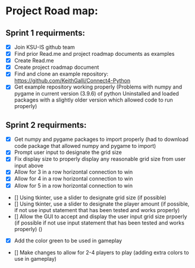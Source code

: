# Project Road map:

## Sprint 1 requirments:

- [x] Join KSU-IS github team
- [x] Find prior Read.me and project roadmap documents as examples
- [x] Create Read.me
- [x] Create project roadmap document
- [x] Find and clone an example repository: https://github.com/KeithGalli/Connect4-Python 
- [x] Get example repository working properly 
   (Problems with numpy and pygame in current version (3.9.6) of python
   Uninstalled and loaded packages with a slightly older version which allowed code to run properly)
   
## Sprint 2 requirments:
- [x] Get numpy and pygame packages to import properly
   (had to download code package that allowed numpy and pygame to import)
- [x] Prompt user input to designate the grid size
- [x] Fix display size to properly display any reasonable grid size from user input above
- [x] Allow for 3 in a row horizontal connection to win 
- [x] Allow for 4 in a row horizontal connection to win
- [x] Allow for 5 in a row horizontal connection to win

- [] Using tkinter, use a slider to designate grid size (if possible)
- [] Using tkinter, use a slider to designate the player amount (if possible, if not use input statement that has been tested and works properly) 
- [] Allow the GUI to accept and display the user input grid size prpoerly (if possible if not use input statement that has been tested and works properly)
    ()
- [x] Add the color green to be used in gameplay
- [] Make changes to allow for 2-4 players to play (adding extra colors to use in gameplay)
